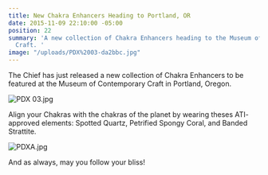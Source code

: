 ```yaml
---
title: New Chakra Enhancers Heading to Portland, OR
date: 2015-11-09 22:10:00 -05:00
position: 22
summary: 'A new collection of Chakra Enhancers heading to the Museum of Contemporary
  Craft. '
image: "/uploads/PDX%2003-da2bbc.jpg"
---
```


The Chief has just released a new collection of Chakra Enhancers to be featured at the Museum of Contemporary Craft in Portland, Oregon. 

![PDX 03.jpg](/uploads/PDX%2003.jpg)

Align your Chakras with the chakras of the planet by wearing theses ATI- approved elements: Spotted Quartz, Petrified Spongy Coral, and Banded Strattite. 

![PDXA.jpg](/uploads/PDXA.jpg)

And as always, may you follow your bliss!